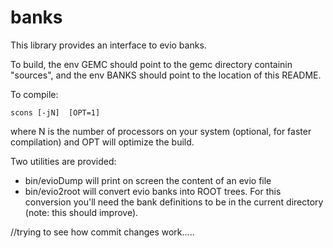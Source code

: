 # banks

This library provides an interface to evio banks.

To build, the env GEMC should point to the gemc directory containin "sources", and
the env BANKS should point to the location of this README.


To compile:

```
scons [-jN]  [OPT=1]
```

where N is the number of processors on your system (optional, for faster compilation) and OPT will optimize the build.


Two utilities are provided:

- bin/evioDump will print on screen the content of an evio file
- bin/evio2root will convert evio banks into ROOT trees. For this conversion you'll need the bank definitions
to be in the current directory (note: this should improve).


//trying to see how commit changes work.....


